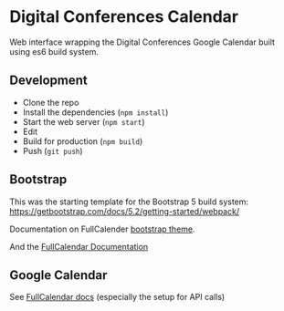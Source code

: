 # Digital Conferences Calendar

Web interface wrapping the Digital Conferences Google Calendar built using es6 build system.

## Development

* Clone the repo
* Install the dependencies (`npm install`)
* Start the web server (`npm start`)
* Edit
* Build for production (`npm build`)
* Push (`git push`)

## Bootstrap

This was the starting template for the Bootstrap 5 build system: https://getbootstrap.com/docs/5.2/getting-started/webpack/

Documentation on FullCalender [bootstrap theme](https://fullcalendar.io/docs/bootstrap5).

And the [FullCalendar Documentation](https://fullcalendar.io/)

## Google Calendar

See [FullCalendar docs](https://fullcalendar.io/docs/google-calendar) (especially the setup for API calls)